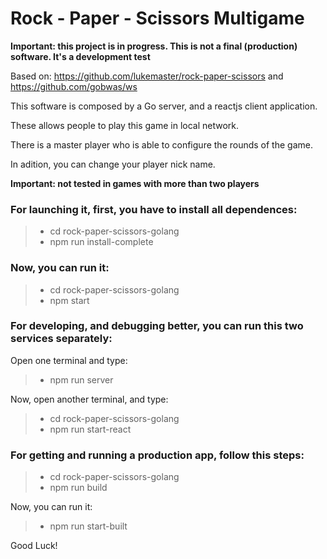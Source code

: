 # Rock - Paper - Scissors Multigame

**Important: this project is in progress. This is not a final (production) software. It's a development test**

Based on: https://github.com/lukemaster/rock-paper-scissors and https://github.com/gobwas/ws

This software is composed by a Go server, and a reactjs client application.

These allows people to play this game in local network.

There is a master player who is able to configure the rounds of the game.

In adition, you can change your player nick name.

**Important: not tested in games with more than two players**

### For launching it, first, you have to install all dependences:
>
> - cd rock-paper-scissors-golang
> - npm run install-complete

### Now, you can run it:

> - cd rock-paper-scissors-golang
> - npm start

### For developing, and debugging better, you can run this two services separately:

Open one terminal and type:
> - npm run server

Now, open another terminal, and type:

> - cd rock-paper-scissors-golang
> - npm run start-react

### For getting and running a production app, follow this steps:

> - cd rock-paper-scissors-golang
> - npm run build

Now, you can run it:

> - npm run start-built


Good Luck!
